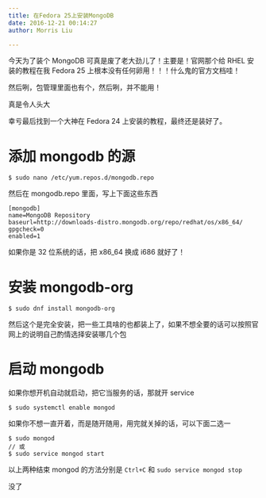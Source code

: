 ```yaml
---
title: 在Fedora 25上安装MongoDB
date: 2016-12-21 00:14:27
author: Morris Liu

---
```


今天为了装个 MongoDB 可真是废了老大劲儿了！主要是！官网那个给 RHEL 安装的教程在我 Fedora 25 上根本没有任何卵用！！！什么鬼的官方文档哇！

然后咧，包管理里面也有个，然后咧，并不能用！

真是令人头大

幸亏最后找到一个大神在 Fedora 24 上安装的教程，最终还是装好了。
<!-- more -->

# 添加 mongodb 的源

``` shell
$ sudo nano /etc/yum.repos.d/mongodb.repo
```

然后在 mongodb.repo 里面，写上下面这些东西

``` plaintext
[mongodb]
name=MongoDB Repository
baseurl=http://downloads-distro.mongodb.org/repo/redhat/os/x86_64/
gpgcheck=0
enabled=1
```

如果你是 32 位系统的话，把 x86_64 换成 i686 就好了！

# 安装 mongodb-org

``` shell
$ sudo dnf install mongodb-org
```

然后这个是完全安装，把一些工具啥的也都装上了，如果不想全要的话可以按照官网上的说明自己酌情选择安装哪几个包

# 启动 mongodb

如果你想开机自动就启动，把它当服务的话，那就开 service

``` shell
$ sudo systemctl enable mongod
```

如果你不想一直开着，而是随开随用，用完就关掉的话，可以下面二选一

``` shell
$ sudo mongod
// 或
$ sudo service mongod start
```

以上两种结束 mongod 的方法分别是 `Ctrl+C` 和 `sudo service mongod stop` 

没了
